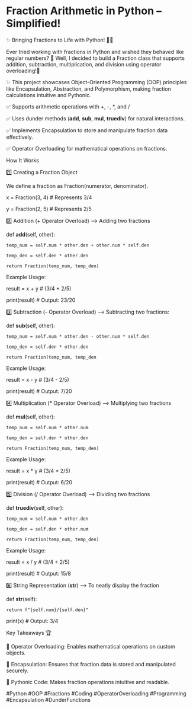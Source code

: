 #  Fraction Arithmetic in Python – Simplified!

✨ Bringing Fractions to Life with Python! 🧮🐍

Ever tried working with fractions in Python and wished they behaved like regular numbers? 🤔 Well, I decided to build a Fraction class that supports addition, subtraction, multiplication, and division using operator overloading!🚀

✨ This project showcases Object-Oriented Programming (OOP) principles like Encapsulation, Abstraction, and Polymorphism, making fraction calculations intuitive and Pythonic.



✅ Supports arithmetic operations with +, -, *, and /

✅ Uses dunder methods (__add__, __sub__, __mul__, __truediv__) for natural interactions.

✅ Implements Encapsulation to store and manipulate fraction data effectively.

✅ Operator Overloading for mathematical operations on fractions.



How It Works

1️⃣ Creating a Fraction Object

We define a fraction as Fraction(numerator, denominator).

x = Fraction(3, 4)  # Represents 3/4

y = Fraction(2, 5)  # Represents 2/5

2️⃣ Addition (+ Operator Overload) --> Adding two fractions

def __add__(self, other):

    temp_num = self.num * other.den + other.num * self.den

    temp_den = self.den * other.den

    return Fraction(temp_num, temp_den)

Example Usage:

result = x + y  # (3/4 + 2/5)

print(result)   # Output: 23/20


3️⃣ Subtraction (- Operator Overload) --> Subtracting two fractions:


def __sub__(self, other):

    temp_num = self.num * other.den - other.num * self.den

    temp_den = self.den * other.den

    return Fraction(temp_num, temp_den

Example Usage:

result = x - y  # (3/4 - 2/5)

print(result)   # Output: 7/20


4️⃣ Multiplication (* Operator Overload) --> Multiplying two fractions


def __mul__(self, other):

    temp_num = self.num * other.num

    temp_den = self.den * other.den

    return Fraction(temp_num, temp_den)

Example Usage:

result = x * y  # (3/4 * 2/5)

print(result)   # Output: 6/20


5️⃣ Division (/ Operator Overload) --> Dividing two fractions


def __truediv__(self, other):

    temp_num = self.num * other.den

    temp_den = self.den * other.num

    return Fraction(temp_num, temp_den)

Example Usage:

result = x / y  # (3/4 ÷ 2/5)

print(result)   # Output: 15/8


6️⃣ String Representation (__str__) --> To neatly display the fraction

def __str__(self):

    return f"{self.num}/{self.den}"

print(x)  # Output: 3/4

Key Takeaways 🏆

📌 Operator Overloading: Enables mathematical operations on custom objects.

 📌 Encapsulation: Ensures that fraction data is stored and manipulated securely.

 📌 Pythonic Code: Makes fraction operations intuitive and readable.

#Python #OOP #Fractions #Coding #OperatorOverloading #Programming #Encapsulation #DunderFunctions

